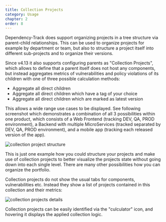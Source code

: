 ```yaml
---
title: Collection Projects
category: Usage
chapter: 2
order: 8
---
```


Dependency-Track does support organizing projects in a tree structure 
via parent-child relationships. This can be used to organize projects 
for example by department or team, but also to structure a project itself 
into different sub-projects and to organize their versions. 

Since v4.13 it also supports configuring parents as "Collection Projects", 
which allows to define that a parent itself does not host any components,
but instead aggregates metrics of vulnerabilities and policy violations of
its children with one of three possible calculation methods:
* Aggregate all direct children
* Aggregate all direct children which have a tag of your choice
* Aggregate all direct children which are marked as latest version

This allows a wide range use cases to be displayed. See following screenshot 
which demonstrates a combination of all 3 possibilities within one product, 
which consists of a Web Frontend (tracking DEV, QA, PROD environment), a Backend 
with multiple MicroServices (tracked separated by DEV, QA, PROD environment), 
and a mobile app (tracking each released version of the app).

![collection project structure](/images/screenshots/collection-projects-structure.png)

This is just one example how you could structure your projects and make use of 
collection projects to better visualize the projects state without going down into 
each single level. There are many other possibilities how you can organize the portfolio.

Collection projects do not show the usual tabs for components, vulnerabilities etc.
Instead they show a list of projects contained in this collection and their metrics:

![collection projects details](/images/screenshots/collection-projects-details.png)

Collection projects can be easily identified via the "culculator" icon, and hovering it
displays the applied collection logic.
